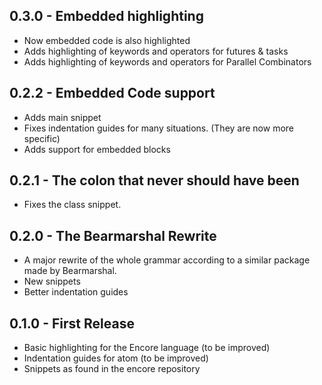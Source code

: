## 0.3.0 - Embedded highlighting
- Now embedded code is also highlighted
- Adds highlighting of keywords and operators for futures & tasks
- Adds highlighting of keywords and operators for Parallel Combinators

## 0.2.2 - Embedded Code support
- Adds main snippet
- Fixes indentation guides for many situations. (They are now more specific)
- Adds support for embedded blocks

## 0.2.1 - The colon that never should have been
- Fixes the class snippet.

## 0.2.0 - The Bearmarshal Rewrite
- A major rewrite of the whole grammar according to a similar package made by Bearmarshal.
- New snippets
- Better indentation guides

## 0.1.0 - First Release
- Basic highlighting for the Encore language (to be improved)
- Indentation guides for atom (to be improved)
- Snippets as found in the encore repository
